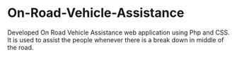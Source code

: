 # On-Road-Vehicle-Assistance
Developed On Road Vehicle Assistance web application using Php and CSS. It is used to assist the people whenever there is a break down in middle of the road.
